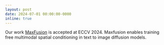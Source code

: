 ```yaml
---
layout: post
date: 2024-07-01 00:00:00-0000
inline: true
---
```


Our work <a href="https://nithin-gk.github.io/maxfusion.github.io/">MaxFusion</a> is accepted at ECCV 2024. Maxfusion enables training free multimodal spatial conditioning in text to image diffusion models.
